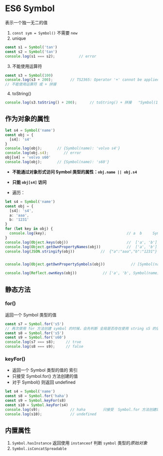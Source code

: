 # ES6 Symbol
表示一个独一无二的值

1. `const sym = Symbol()` 不需要 `new`
2. unique
```ts
const s1 = Symbol('tan')
const s2 = Symbol('tan')
console.log(s1 === s2);           // error
```
3. 不能使用运算符
```js
const s3 = Symbol(100)
console.log(s3 + 200);        // TS2365: Operator '+' cannot be applied to types 'unique symbol' and 'number'.
// 不能使用运算符 或 + 拼接
```
4. toString()
```js
console.log(s3.toString() + 200);      // toString() + 拼接   "Symbol(100)200"
```

## 作为对象的属性
```ts
let s4 = Symbol('name')
const obj = {
  [s4]: 's4'
}
console.log(obj);       // {Symbol(name): 'volvo s4'}
console.log(obj.s4);       // error
obj[s4] = 'volvo s60'
console.log(obj);       // {Symbol(name): 's60'}
```

- **不能通过对象形式访问 Symbol 类型的属性：`obj.name || obj.s4`**
- **只能 `obj[s4]` 访问**

- 遍历：
```ts
let s4 = Symbol('name')
const obj = {
  [s4]: 's4',
  a: 'aaa',
  b: '1231'
}
for (let key in obj) {
  console.log(key);                                     // a  b     Symbol 类型不会被遍历出来
}
console.log(Object.keys(obj))                           //  ['a', 'b']  同样不会
console.log(Object.getOwnPropertyNames(obj))            //  ['a', 'b']  同样不会
console.log(JSON.stringify(obj))            //  {"a":"aaa","b":"1231"}  同样不会


console.log(Object.getOwnPropertySymbols(obj))            // [Symbol(name)] 只返回 symbol 类型的属性名 key

console.log(Reflect.ownKeys(obj))            // ['a', 'b', Symbol(name)]    返回所有
```

## 静态方法

### for()
返回一个 Symbol 类型的值
```js
const s7 = Symbol.for('s5')
// 再次使用 for 方法创建 symbol 的时候，会先判断 全局是否存在使用 string s5 的值，有则直接返回，没有则创建
const s8 = Symbol.for('s5')
const s9 = Symbol.for('s60')
console.log(s7 === s8);     // true
console.log(s8 === s9);     // false
```

### keyFor()
* 返回一个 Symbol 类型的值的 索引
* 只接受  Symbol.for() 方法创建的值
* 对于 Symbol() 则返回 undefined

```js
let s4 = Symbol('name')
const s8 = Symbol.for('haha')
const s9 = Symbol.keyFor(s8)
const s10 = Symbol.keyFor(s4)
console.log(s9);              // haha        只接受  Symbol.for 方法创建的值
console.log(s10);             // undefined
```

## 内置属性
1. `Symbol.hasInstance` 返回使用 `instanceof` 判断 `symbol` 类型的*原始对象*
2. `Symbol.isConcatSpreadable`